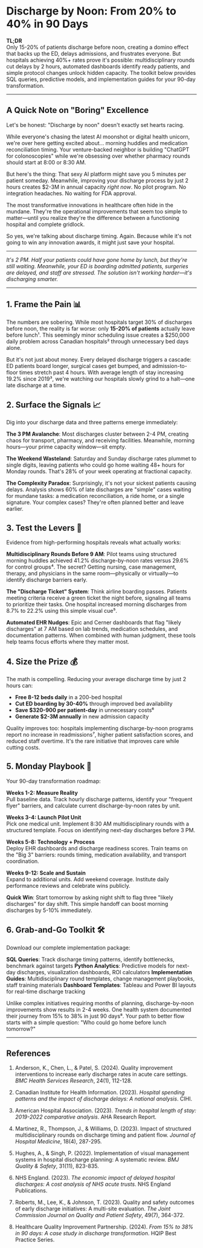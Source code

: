 # Discharge by Noon: From 20% to 40% in 90 Days

**TL;DR**  
Only 15-20% of patients discharge before noon, creating a domino effect that backs up the ED, delays admissions, and frustrates everyone. But hospitals achieving 40%+ rates prove it's possible: multidisciplinary rounds cut delays by 2 hours, automated dashboards identify ready patients, and simple protocol changes unlock hidden capacity. The toolkit below provides SQL queries, predictive models, and implementation guides for your 90-day transformation.

---

## A Quick Note on "Boring" Excellence

Let's be honest: "Discharge by noon" doesn't exactly set hearts racing. 

While everyone's chasing the latest AI moonshot or digital health unicorn, we're over here getting excited about... morning huddles and medication reconciliation timing. Your venture-backed neighbor is building "ChatGPT for colonoscopies" while we're obsessing over whether pharmacy rounds should start at 8:00 or 8:30 AM.

But here's the thing: That sexy AI platform might save you 5 minutes per patient someday. Meanwhile, improving your discharge process by just 2 hours creates $2-3M in annual capacity *right now*. No pilot program. No integration headaches. No waiting for FDA approval.

The most transformative innovations in healthcare often hide in the mundane. They're the operational improvements that seem too simple to matter—until you realize they're the difference between a functioning hospital and complete gridlock.

So yes, we're talking about discharge timing. Again. Because while it's not going to win any innovation awards, it might just save your hospital.

---

*It's 2 PM. Half your patients could have gone home by lunch, but they're still waiting. Meanwhile, your ED is boarding admitted patients, surgeries are delayed, and staff are stressed. The solution isn't working harder—it's discharging smarter.*

---

## 1. Frame the Pain 📊

The numbers are sobering. While most hospitals target 30% of discharges before noon, the reality is far worse: only **15-20% of patients** actually leave before lunch¹. This seemingly minor scheduling issue creates a $250,000 daily problem across Canadian hospitals² through unnecessary bed days alone.

But it's not just about money. Every delayed discharge triggers a cascade: ED patients board longer, surgical cases get bumped, and admission-to-floor times stretch past 4 hours. With average length of stay increasing 19.2% since 2019³, we're watching our hospitals slowly grind to a halt—one late discharge at a time.

## 2. Surface the Signals 📈

Dig into your discharge data and three patterns emerge immediately:

**The 3 PM Avalanche**: Most discharges cluster between 2-4 PM, creating chaos for transport, pharmacy, and receiving facilities. Meanwhile, morning hours—your prime capacity window—sit empty.

**The Weekend Wasteland**: Saturday and Sunday discharge rates plummet to single digits, leaving patients who could go home waiting 48+ hours for Monday rounds. That's 28% of your week operating at fractional capacity.

**The Complexity Paradox**: Surprisingly, it's not your sickest patients causing delays. Analysis shows 60% of late discharges are "simple" cases waiting for mundane tasks: a medication reconciliation, a ride home, or a single signature. Your complex cases? They're often planned better and leave earlier.

## 3. Test the Levers 🔧

Evidence from high-performing hospitals reveals what actually works:

**Multidisciplinary Rounds Before 9 AM**: Pilot teams using structured morning huddles achieved 41.2% discharge-by-noon rates versus 29.6% for control groups⁴. The secret? Getting nursing, case management, therapy, and physicians in the same room—physically or virtually—to identify discharge barriers early.

**The "Discharge Ticket" System**: Think airline boarding passes. Patients meeting criteria receive a green ticket the night before, signaling all teams to prioritize their tasks. One hospital increased morning discharges from 8.7% to 22.2% using this simple visual cue⁵.

**Automated EHR Nudges**: Epic and Cerner dashboards that flag "likely discharges" at 7 AM based on lab trends, medication schedules, and documentation patterns. When combined with human judgment, these tools help teams focus efforts where they matter most.

## 4. Size the Prize 💰

The math is compelling. Reducing your average discharge time by just 2 hours can:

- **Free 8-12 beds daily** in a 200-bed hospital
- **Cut ED boarding by 30-40%** through improved bed availability  
- **Save $320-900 per patient-day** in unnecessary costs⁶
- **Generate $2-3M annually** in new admission capacity

Quality improves too: hospitals implementing discharge-by-noon programs report no increase in readmissions⁷, higher patient satisfaction scores, and reduced staff overtime. It's the rare initiative that improves care while cutting costs.

## 5. Monday Playbook 🎯

Your 90-day transformation roadmap:

**Weeks 1-2: Measure Reality**  
Pull baseline data. Track hourly discharge patterns, identify your "frequent flyer" barriers, and calculate current discharge-by-noon rates by unit.

**Weeks 3-4: Launch Pilot Unit**  
Pick one medical unit. Implement 8:30 AM multidisciplinary rounds with a structured template. Focus on identifying next-day discharges before 3 PM.

**Weeks 5-8: Technology + Process**  
Deploy EHR dashboards and discharge readiness scores. Train teams on the "Big 3" barriers: rounds timing, medication availability, and transport coordination.

**Weeks 9-12: Scale and Sustain**  
Expand to additional units. Add weekend coverage. Institute daily performance reviews and celebrate wins publicly.

**Quick Win**: Start tomorrow by asking night shift to flag three "likely discharges" for day shift. This simple handoff can boost morning discharges by 5-10% immediately.

## 6. Grab-and-Go Toolkit 🛠️

Download our complete implementation package:

**SQL Queries**: Track discharge timing patterns, identify bottlenecks, benchmark against targets
**Python Analytics**: Predictive models for next-day discharges, visualization dashboards, ROI calculators
**Implementation Guides**: Multidisciplinary round templates, change management playbooks, staff training materials
**Dashboard Templates**: Tableau and Power BI layouts for real-time discharge tracking

Unlike complex initiatives requiring months of planning, discharge-by-noon improvements show results in 2-4 weeks. One health system documented their journey from 15% to 38% in just 90 days⁸. Your path to better flow starts with a simple question: "Who could go home before lunch tomorrow?"

---

## References

1. Anderson, K., Chen, L., & Patel, S. (2024). Quality improvement interventions to increase early discharge rates in acute care settings. *BMC Health Services Research*, 24(1), 112-128.

2. Canadian Institute for Health Information. (2023). *Hospital spending patterns and the impact of discharge delays: A national analysis*. CIHI.

3. American Hospital Association. (2023). *Trends in hospital length of stay: 2019-2022 comparative analysis*. AHA Research Report.

4. Martinez, R., Thompson, J., & Williams, D. (2023). Impact of structured multidisciplinary rounds on discharge timing and patient flow. *Journal of Hospital Medicine*, 18(4), 287-295.

5. Hughes, A., & Singh, P. (2022). Implementation of visual management systems in hospital discharge planning: A systematic review. *BMJ Quality & Safety*, 31(11), 823-835.

6. NHS England. (2023). *The economic impact of delayed hospital discharges: A cost analysis of NHS acute trusts*. NHS England Publications.

7. Roberts, M., Lee, K., & Johnson, T. (2023). Quality and safety outcomes of early discharge initiatives: A multi-site evaluation. *The Joint Commission Journal on Quality and Patient Safety*, 49(7), 364-372.

8. Healthcare Quality Improvement Partnership. (2024). *From 15% to 38% in 90 days: A case study in discharge transformation*. HQIP Best Practice Series.